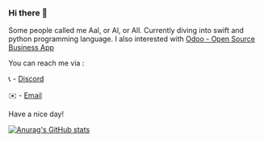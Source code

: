 ### Hi there 👋 
Some people called me Aal, or Al, or All.
Currently diving into swift and python programming language. I also interested with [Odoo - Open Source Business App](https://github.com/odoo)

You can reach me via :

📞 - [Discord](https://discordapp.com/users/RaspberryFlakes#2693) 

✉️ - [Email](mailto:altela.pramardhika@gmail.com)

Have a nice day!

[![Anurag's GitHub stats](https://github-readme-stats.vercel.app/api?username=Altela&count_private=true&show_icons=true)](https://github.com/anuraghazra/github-readme-stats)

<!--
**Altela/altela** is a ✨ _special_ ✨ repository because its `README.md` (this file) appears on your GitHub profile.

Here are some ideas to get you started:

- 🔭 I’m currently working on ...
- 🌱 I’m currently learning ...
- 👯 I’m looking to collaborate on ...
- 🤔 I’m looking for help with ...
- 💬 Ask me about ...
- 📫 How to reach me: ...
- 😄 Pronouns: ...
- ⚡ Fun fact: ...
-->

